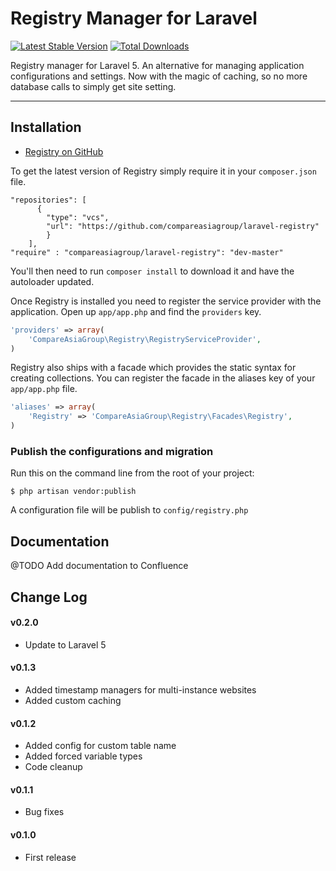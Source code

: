 # Registry Manager for Laravel

[![Latest Stable Version](https://poser.pugx.org/torann/registry/v/stable.png)](https://packagist.org/packages/torann/registry) [![Total Downloads](https://poser.pugx.org/torann/registry/downloads.png)](https://packagist.org/packages/torann/registry)

Registry manager for Laravel 5. An alternative for managing application configurations and settings. Now with the magic of caching, so no more database calls to simply get site setting.

----------

## Installation

- [Registry on GitHub](https://github.com/compareasia/laravel-registry)

To get the latest version of Registry simply require it in your `composer.json` file.

~~~
"repositories": [
	  {
	  	"type": "vcs",
	  	"url": "https://github.com/compareasiagroup/laravel-registry"
		}
  	],
"require" : "compareasiagroup/laravel-registry": "dev-master"
~~~

You'll then need to run `composer install` to download it and have the autoloader updated.

Once Registry is installed you need to register the service provider with the application. Open up `app/app.php` and find the `providers` key.

```php
'providers' => array(
    'CompareAsiaGroup\Registry\RegistryServiceProvider',
)
```

Registry also ships with a facade which provides the static syntax for creating collections. You can register the facade in the aliases key of your `app/app.php` file.

```php
'aliases' => array(
    'Registry' => 'CompareAsiaGroup\Registry\Facades\Registry',
)
```

### Publish the configurations and migration

Run this on the command line from the root of your project:

~~~
$ php artisan vendor:publish
~~~

A configuration file will be publish to `config/registry.php`

## Documentation

@TODO Add documentation to Confluence

## Change Log

#### v0.2.0

- Update to Laravel 5

#### v0.1.3

- Added timestamp managers for multi-instance websites
- Added custom caching

#### v0.1.2

- Added config for custom table name
- Added forced variable types
- Code cleanup

#### v0.1.1

- Bug fixes

#### v0.1.0

- First release